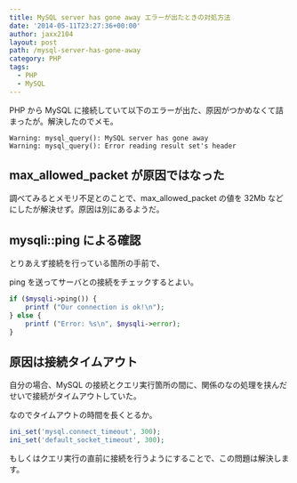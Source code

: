```yaml
---
title: MySQL server has gone away エラーが出たときの対処方法
date: '2014-05-11T23:27:36+00:00'
author: jaxx2104
layout: post
path: /mysql-server-has-gone-away
category: PHP
tags:
  - PHP
  - MySQL
---
```


PHP から MySQL に接続していて以下のエラーが出た、原因がつかめなくて詰まったが。解決したのでメモ。

```
Warning: mysql_query(): MySQL server has gone away
Warning: mysql_query(): Error reading result set's header
```

<!--more-->

## max_allowed_packet が原因ではなった

調べてみるとメモリ不足とのことで、max_allowed_packet の値を 32Mb などにしたが解決せず。原因は別にあるようだ。

## mysqli::ping による確認

とりあえず接続を行っている箇所の手前で、

ping を送ってサーバとの接続をチェックするとよい。

```php
if ($mysqli->ping()) {
    printf ("Our connection is ok!\n");
} else {
    printf ("Error: %s\n", $mysqli->error);
}
```

## 原因は接続タイムアウト

自分の場合、MySQL の接続とクエリ実行箇所の間に、関係のなの処理を挟んだせいで接続がタイムアウトしていた。

なのでタイムアウトの時間を長くとるか。

```php
ini_set('mysql.connect_timeout', 300);
ini_set('default_socket_timeout', 300);
```

もしくはクエリ実行の直前に接続を行うようにすることで、この問題は解決します。
